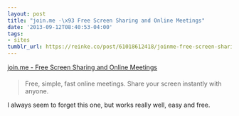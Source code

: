 ```yaml
---
layout: post
title: "join.me -\x93 Free Screen Sharing and Online Meetings"
date: '2013-09-12T08:40:53-04:00'
tags:
- sites
tumblr_url: https://reinke.co/post/61018612418/joinme-free-screen-sharing-and-online-meetings
---
```

[join.me - Free Screen Sharing and Online Meetings](http://join.me/)  

> Free, simple, fast online meetings. Share your screen instantly with anyone.

I always seem to forget this one, but works really well, easy and free.

